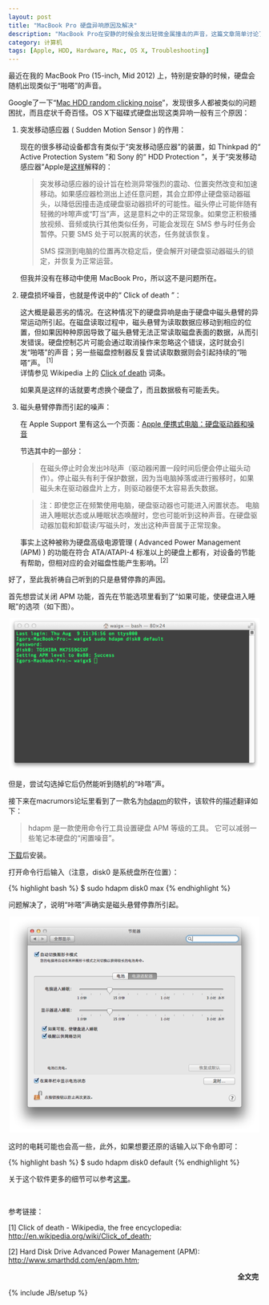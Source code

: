 ```yaml
---
layout: post
title: "MacBook Pro 硬盘异响原因及解决"
description: "MacBook Pro在安静的时候会发出轻微金属撞击的声音，这篇文章简单讨论了引起该声音的原因及解决办法。"
category: 计算机
tags: [Apple, HDD, Hardware, Mac, OS X, Troubleshooting]
---
```


<p>最近在我的 MacBook Pro (15-inch, Mid 2012) 上，特别是安静的时候，硬盘会随机出现类似于&ldquo;啪嗒&rdquo;的声音。</p>
<p>Google了一下&ldquo;<a href="https://www.google.com/search?hl=en&amp;newwindow=1&amp;q=Mac+HDD+random+clicking+noise">Mac HDD random clicking noise</a>&rdquo;，发现很多人都被类似的问题困扰，而且症状千奇百怪。OS X下磁碟式硬盘出现这类异响一般有三个原因：</p>
<ol>
	<li>
		<p>突发移动感应器 ( Sudden Motion Sensor ) 的作用：</p>
		<p>现在的很多移动设备都含有类似于&ldquo;突发移动感应器&rdquo;的装置，如 Thinkpad 的&ldquo; Active Protection System &rdquo;和 Sony 的&ldquo; HDD Protection &rdquo;，关于&ldquo;突发移动感应器&rdquo;Apple是<a href="http://support.apple.com/kb/HT1935?viewlocale=zh_CN">这样</a>解释的：</p>
		<blockquote class="r-background">
			突发移动感应器的设计旨在检测异常强烈的震动、位置突然改变和加速移动。如果感应器检测出上述任意问题，其会立即停止硬盘驱动器磁头，以降低因撞击造成硬盘驱动器损坏的可能性。磁头停止可能伴随有轻微的咔嚓声或&ldquo;叮当&rdquo;声，这是意料之中的正常现象。如果您正积极播放视频、音频或执行其他类似任务，可能会发现在 SMS 参与时任务会暂停。只要 SMS 处于可以脱离的状态，任务就该恢复。<p>
			</p>SMS 探测到电脑的位置再次稳定后，便会解开对硬盘驱动器磁头的锁定，并恢复为正常运营。
		</blockquote>
		但我并没有在移动中使用 MacBook Pro，所以这不是问题所在。</li>
	<li>
		<p>硬盘损坏噪音，也就是传说中的&ldquo; Click of death &rdquo;：</p>
		<p>这大概是最恶劣的情况。在这种情况下的硬盘异响是由于硬盘中磁头悬臂的异常运动所引起。在磁盘读取过程中，磁头悬臂为读取数据应移动到相应的位置，但如果因种种原因导致了磁头悬臂无法正常读取磁盘表面的数据，从而引发错误。硬盘控制芯片可能会通过取消操作来忽略这个错误，这时就会引发&ldquo;啪嗒&rdquo;的声音；另一些磁盘控制器反复尝试读取数据则会引起持续的&ldquo;啪嗒&rdquo;声。&nbsp;<sup>[1]</sup><br />详情参见 Wikipedia 上的&nbsp;<a href="http://en.wikipedia.org/wiki/Click_of_death">Click of death</a>&nbsp;词条。</p>
		<p>如果真是这样的话就要考虑换个硬盘了，而且数据极有可能丢失。</p>
	</li>
	<li>
		<p>磁头悬臂停靠而引起的噪声：</p>
		<p>在 Apple Support 里有这么一个页面：<a href="http://support.apple.com/kb/TS2354?viewlocale=zh_CN">Apple 便携式电脑：硬盘驱动器和噪音</a></p>
		<p>节选其中的一部分：</p>
		<blockquote class="r-background">在磁头停止时会发出咔哒声（驱动器闲置一段时间后便会停止磁头动作）。停止磁头有利于保护数据，因为当电脑掉落或进行搬移时，如果磁头未在驱动器盘片上方，则驱动器便不太容易丢失数据。</blockquote>
		<blockquote class="r-background">注：即使您正在频繁使用电脑，硬盘驱动器也可能进入闲置状态。 电脑进入睡眠状态或从睡眠状态唤醒时，您也可能听到这种声音。在硬盘驱动器加载和卸载读/写磁头时，发出这种声音属于正常现象。</blockquote>
		<p>事实上这种被称为硬盘高级电源管理 ( Advanced Power Management (APM) ) 的功能在符合 ATA/ATAPI-4 标准以上的硬盘上都有，对设备的节能有帮助，但相对应的会对磁盘性能产生影响。<sup>[2]</sup></p>
	</li>
</ol>

<p>好了，至此我祈祷自己听到的只是悬臂停靠的声因。</p>
<p>首先想尝试关闭 APM 功能，首先在节能选项里看到了&ldquo;如果可能，使硬盘进入睡眠&rdquo;的选项（如下图）。</p>
<p style="text-align:center;"><img src="/img/post/2012-8-1-hdd-clicking-noises-of-mbp/terminal.png" /></p>
<p>但是，尝试勾选掉它后仍然能听到随机的&ldquo;咔嗒&rdquo;声。</p>
<p>接下来在macrumors论坛里看到了一款名为<a href="http://mckinlay.net.nz/hdapm/">hdapm</a>的软件，该软件的描述翻译如下：</p>

<blockquote class="r-background">
	hdapm 是一款使用命令行工具设置硬盘 APM 等级的工具。
	它可以减弱一些笔记本硬盘的&ldquo;闲置噪音&rdquo;。
</blockquote>

<p><a href="http://mckinlay.net.nz/files/hdapm-installer.dmg">下载</a>后安装。</p>
<p>打开命令行后输入（注意，disk0 是系统盘所在位置）：</p>
{% highlight bash %}
$ sudo hdapm disk0 max
{% endhighlight %}
<p>问题解决了，说明&ldquo;咔嗒&rdquo;声确实是磁头悬臂停靠所引起。</p>
<p style="text-align:center;"><img src="/img/post/2012-8-1-hdd-clicking-noises-of-mbp/power-saver.png" /></p>
<p>这时的电耗可能也会高一些，此外，如果想要还原的话输入以下命令即可：</p>
{% highlight bash %}
$ sudo hdapm disk0 default
{% endhighlight %}
<p>关于这个软件更多的细节可以参考<a href="http://mckinlay.net.nz/hdapm/usage.html">这里</a>。</p>
<p><br /></p>

<p>参考链接：</p>
<p style="text-align:left;">[1]&nbsp;Click of death - Wikipedia, the free encyclopedia:<br /><a href="http://en.wikipedia.org/wiki/Click_of_death">http://en.wikipedia.org/wiki/Click_of_death</a>;</p>
<p style="text-align:left;">[2]&nbsp;Hard Disk Drive Advanced Power Management (APM):<br /><a href="http://www.smarthdd.com/en/apm.htm">http://www.smarthdd.com/en/apm.htm</a>;</p>
<p style="text-align:right;"><strong>全文完</strong>&nbsp;</p>

{% include JB/setup %}
